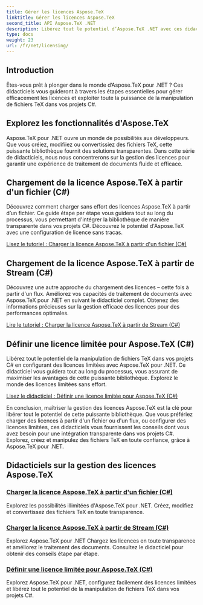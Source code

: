 ```yaml
---
title: Gérer les licences Aspose.TeX
linktitle: Gérer les licences Aspose.TeX
second_title: API Aspose.TeX .NET
description: Libérez tout le potentiel d’Aspose.TeX .NET avec ces didacticiels. Apprenez à gérer les licences, à améliorer le traitement des documents et à explorer des possibilités illimitées.
type: docs
weight: 23
url: /fr/net/licensing/
---
```

## Introduction

Êtes-vous prêt à plonger dans le monde d’Aspose.TeX pour .NET ? Ces didacticiels vous guideront à travers les étapes essentielles pour gérer efficacement les licences et exploiter toute la puissance de la manipulation de fichiers TeX dans vos projets C#.

## Explorez les fonctionnalités d'Aspose.TeX

Aspose.TeX pour .NET ouvre un monde de possibilités aux développeurs. Que vous créiez, modifiiez ou convertissiez des fichiers TeX, cette puissante bibliothèque fournit des solutions transparentes. Dans cette série de didacticiels, nous nous concentrerons sur la gestion des licences pour garantir une expérience de traitement de documents fluide et efficace.

## Chargement de la licence Aspose.TeX à partir d'un fichier (C#)

Découvrez comment charger sans effort des licences Aspose.TeX à partir d’un fichier. Ce guide étape par étape vous guidera tout au long du processus, vous permettant d'intégrer la bibliothèque de manière transparente dans vos projets C#. Découvrez le potentiel d'Aspose.TeX avec une configuration de licence sans tracas.

[Lisez le tutoriel : Charger la licence Aspose.TeX à partir d'un fichier (C#)](./load-license-from-file-csharp/)

## Chargement de la licence Aspose.TeX à partir de Stream (C#)

Découvrez une autre approche du chargement des licences – cette fois à partir d'un flux. Améliorez vos capacités de traitement de documents avec Aspose.TeX pour .NET en suivant le didacticiel complet. Obtenez des informations précieuses sur la gestion efficace des licences pour des performances optimales.

[Lire le tutoriel : Charger la licence Aspose.TeX à partir de Stream (C#)](./load-license-from-stream-csharp/)

## Définir une licence limitée pour Aspose.TeX (C#)

Libérez tout le potentiel de la manipulation de fichiers TeX dans vos projets C# en configurant des licences limitées avec Aspose.TeX pour .NET. Ce didacticiel vous guidera tout au long du processus, vous assurant de maximiser les avantages de cette puissante bibliothèque. Explorez le monde des licences limitées sans effort.

[Lisez le didacticiel : Définir une licence limitée pour Aspose.TeX (C#)](./set-metered-license-csharp/)

En conclusion, maîtriser la gestion des licences Aspose.TeX est la clé pour libérer tout le potentiel de cette puissante bibliothèque. Que vous préfériez charger des licences à partir d'un fichier ou d'un flux, ou configurer des licences limitées, ces didacticiels vous fournissent les conseils dont vous avez besoin pour une intégration transparente dans vos projets C#. Explorez, créez et manipulez des fichiers TeX en toute confiance, grâce à Aspose.TeX pour .NET.
## Didacticiels sur la gestion des licences Aspose.TeX
### [Charger la licence Aspose.TeX à partir d'un fichier (C#)](./load-license-from-file-csharp/)
Explorez les possibilités illimitées d'Aspose.TeX pour .NET. Créez, modifiez et convertissez des fichiers TeX en toute transparence.
### [Charger la licence Aspose.TeX à partir de Stream (C#)](./load-license-from-stream-csharp/)
Explorez Aspose.TeX pour .NET Chargez les licences en toute transparence et améliorez le traitement des documents. Consultez le didacticiel pour obtenir des conseils étape par étape.
### [Définir une licence limitée pour Aspose.TeX (C#)](./set-metered-license-csharp/)
Explorez Aspose.TeX pour .NET, configurez facilement des licences limitées et libérez tout le potentiel de la manipulation de fichiers TeX dans vos projets C#.